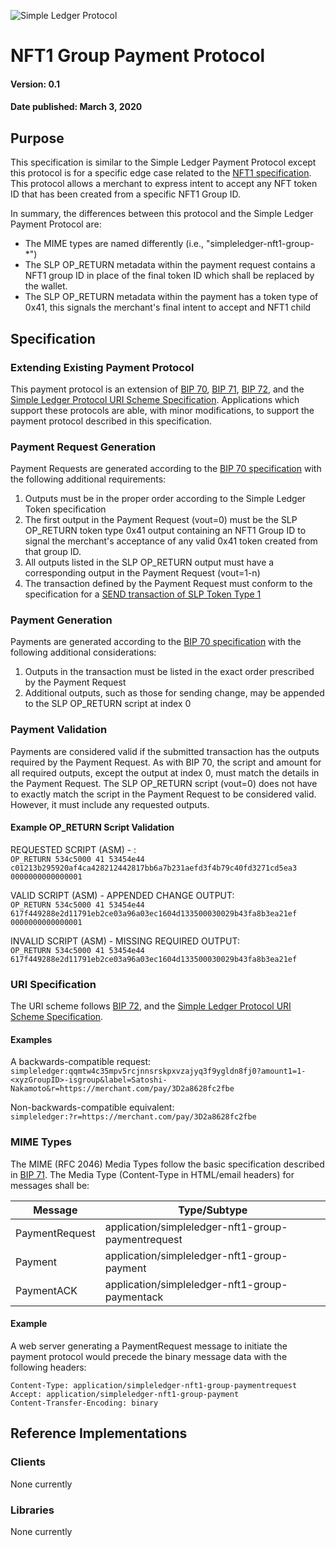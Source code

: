 ![Simple Ledger Protocol](images/SLP-logo-solid-200.png)

# NFT1 Group Payment Protocol

#### Version: 0.1
#### Date published: March 3, 2020

## Purpose

This specification is similar to the Simple Ledger Payment Protocol except this protocol is for a specific edge case related to the [NFT1 specification](./slp-nft-1.md).  This protocol allows a merchant to express intent to accept any NFT token ID that has been created from a specific NFT1 Group ID.

In summary, the differences between this protocol and the Simple Ledger Payment Protocol are:
* The MIME types are named differently (i.e., "simpleledger-nft1-group-*")
* The SLP OP_RETURN metadata within the payment request contains a NFT1 group ID in place of the final token ID which shall be replaced by the wallet.
* The SLP OP_RETURN metadata within the payment has a token type of 0x41, this signals the merchant's final intent to accept and NFT1 child 

## Specification

### Extending Existing Payment Protocol

This payment protocol is an extension of [BIP 70](https://github.com/bitcoin/bips/blob/master/bip-0070.mediawiki), [BIP 71](https://github.com/bitcoin/bips/blob/master/bip-0071.mediawiki), [BIP 72](https://github.com/bitcoin/bips/blob/master/bip-0072.mediawiki), and the [Simple Ledger Protocol URI Scheme Specification](https://github.com/simpleledger/slp-specifications/blob/token-documents/slp-uri-scheme.md). Applications which support these protocols are able, with minor modifications, to support the payment protocol described in this specification.

### Payment Request Generation

Payment Requests are generated according to the [BIP 70 specification](https://github.com/bitcoin/bips/blob/master/bip-0070.mediawiki#PaymentDetailsPaymentRequest) with the following additional requirements:

1. Outputs must be in the proper order according to the Simple Ledger Token specification
2. The first output in the Payment Request (vout=0) must be the SLP OP_RETURN token type 0x41 output containing an NFT1 Group ID to signal the merchant's acceptance of any valid 0x41 token created from that group ID.
3. All outputs listed in the SLP OP_RETURN output must have a corresponding output in the Payment Request (vout=1-n)
4. The transaction defined by the Payment Request must conform to the specification for a [SEND transaction of SLP Token Type 1](https://github.com/simpleledger/slp-specifications/blob/master/slp-token-type-1.md#send---spend-transaction)

### Payment Generation

Payments are generated according to the [BIP 70 specification](https://github.com/bitcoin/bips/blob/master/bip-0070.mediawiki#Payment) with the following additional considerations:

1. Outputs in the transaction must be listed in the exact order prescribed by the Payment Request
2. Additional outputs, such as those for sending change, may be appended to the SLP OP_RETURN script at index 0

### Payment Validation

Payments are considered valid if the submitted transaction has the outputs required by the Payment Request. As with BIP 70, the script and amount for all required outputs, except the output at index 0, must match the details in the Payment Request. The SLP OP_RETURN script (vout=0) does not have to exactly match the script in the Payment Request to be considered valid. However, it must include any requested outputs.

#### Example OP_RETURN Script Validation

REQUESTED SCRIPT (ASM) - :</br>
``OP_RETURN 534c5000 41 53454e44 c01213b295920af4ca428212442817bb6a7b231aefd3f4b79c40fd3271cd5ea3 0000000000000001``

VALID SCRIPT (ASM) - APPENDED CHANGE OUTPUT:</br>
``OP_RETURN 534c5000 41 53454e44 617f449288e2d11791eb2ce03a96a03ec1604d133500030029b43fa8b3ea21ef 0000000000000001``

INVALID SCRIPT (ASM) - MISSING REQUIRED OUTPUT:</br>
``OP_RETURN 534c5000 41 53454e44 617f449288e2d11791eb2ce03a96a03ec1604d133500030029b43fa8b3ea21ef``

### URI Specification

The URI scheme follows [BIP 72](https://github.com/bitcoin/bips/blob/master/bip-0072.mediawiki), and the [Simple Ledger Protocol URI Scheme Specification](https://github.com/simpleledger/slp-specifications/blob/token-documents/slp-uri-scheme.md).

#### Examples

A backwards-compatible request:</br>
``simpleledger:qqmtw4c35mpv5rcjnnsrskpxvzajyq3f9ygldn8fj0?amount1=1-<xyzGroupID>-isgroup&label=Satoshi-Nakamoto&r=https://merchant.com/pay/3D2a8628fc2fbe``

Non-backwards-compatible equivalent:</br>
``simpleledger:?r=https://merchant.com/pay/3D2a8628fc2fbe``

### MIME Types

The MIME (RFC 2046) Media Types follow the basic specification described in [BIP 71](https://github.com/bitcoin/bips/blob/master/bip-0071.mediawiki). The Media Type (Content-Type in HTML/email headers) for messages shall be:

| Message  | Type/Subtype                                  |
| ------------ | ------------------------------------------|
| PaymentRequest | application/simpleledger-nft1-group-paymentrequest |
| Payment      | application/simpleledger-nft1-group-payment          |
| PaymentACK      | application/simpleledger-nft1-group-paymentack    |

#### Example

A web server generating a PaymentRequest message to initiate the payment protocol would precede the binary message data with the following headers:

``Content-Type: application/simpleledger-nft1-group-paymentrequest``</br>
``Accept: application/simpleledger-nft1-group-payment``</br>
``Content-Transfer-Encoding: binary``</br>

## Reference Implementations

### Clients
None currently

### Libraries
None currently
